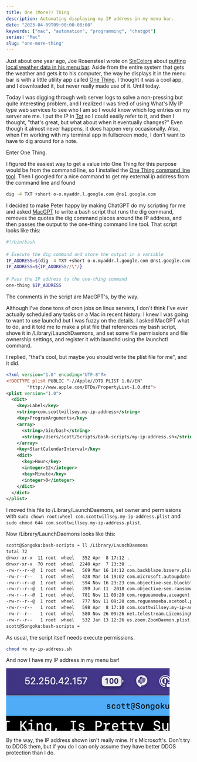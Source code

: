 ```yaml
---
title: One (More?) Thing
description: Automating displaying my IP address in my menu bar.
date: "2023-04-09T09:00:00-08:00"
keywords: ["mac", "automation", "programming", "chatgpt"]
series: "Mac"
slug: "one-more-thing"
---
```


Just about one year ago, Joe Rosensteel wrote on [SixColors](https://sixcolors.com) about [putting local weather data in his menu bar](https://sixcolors.com/member/2022/08/putting-my-microclimate-in-my-menu-bar/). Aside from the entire system that gets the weather and gets it to his computer, the way he displays it in the menu bar is with a little utility app called [One Thing](https://sindresorhus.com/one-thing). I thought it was a cool app, and I downloaded it, but never really made use of it. Until today.

Today I was digging through web server logs to solve a non-pressing but quite interesting problem, and I realized I was tired of using What's My IP type web services to see who I am so I would know which log entries on my server are me. I put the IP in [Tot](https://tot.rocks) so I could easily refer to it, and then I thought, "that's great, but what about when it eventually changes?" Even though it almost never happens, it does happen very occasionally. Also, when I'm working with my terminal app in fullscreen mode, I don't want to have to dig around for a note.

Enter One Thing.

I figured the easiest way to get a value into One Thing for this purpose would be from the command line, so I installed the [One Thing command line tool](https://github.com/sindresorhus/one-thing). Then I googled for a nice command to get my external ip address from the command line and found

```sh frame="code"
dig -4 TXT +short o-o.myaddr.l.google.com @ns1.google.com
```

I decided to make Peter happy by making ChatGPT do my scripting for me and asked [MacGPT](https://www.macgpt.com) to write a bash script that runs the dig command, removes the quotes the dig command places around the IP address, and then passes the output to the one-thing command line tool. That script looks like this:

```sh frame="code"
#!/bin/bash

# Execute the dig command and store the output in a variable
IP_ADDRESS=$(dig -4 TXT +short o-o.myaddr.l.google.com @ns1.google.com)
IP_ADDRESS=${IP_ADDRESS//\"/}

# Pass the IP address to the one-thing command
one-thing $IP_ADDRESS
```

The comments in the script are MacGPT's, by the way.

Although I've done tons of cron jobs on linux servers, I don't think I've ever actually scheduled any tasks on a Mac in recent history. I knew I was going to want to use launchd but I was fuzzy on the details. I asked MacGPT what to do, and it told me to make a plist file that references my bash script, shove it in /Library/LaunchDaemons, and set some file permissions and file ownership settings, and register it with launchd using the launchctl command.

I replied, "that's cool, but maybe you should write the plist file for me", and it did.

```xml
<?xml version="1.0" encoding="UTF-8"?>
<!DOCTYPE plist PUBLIC "-//Apple//DTD PLIST 1.0//EN"
        "http://www.apple.com/DTDs/PropertyList-1.0.dtd">
<plist version="1.0">
  <dict>
    <key>Label</key>
    <string>com.scottwillsey.my-ip-address</string>
    <key>ProgramArguments</key>
    <array>
      <string>/bin/bash</string>
      <string>/Users/scott/Scripts/bash-scripts/my-ip-address.sh</string>
    </array>
    <key>StartCalendarInterval</key>
    <dict>
      <key>Hour</key>
      <integer>12</integer>
      <key>Minute</key>
      <integer>0</integer>
    </dict>
  </dict>
</plist>
```

I moved this file to /Library/LaunchDaemons, set owner and permissions with `sudo chown root:wheel com.scottwillsey.my-ip-address.plist` and `sudo chmod 644 com.scottwillsey.my-ip-address.plist`.

Now /Library/LaunchDaemons looks like this:

```sh frame="code"
scott@Songoku:bash-scripts ➜ ll /Library/LaunchDaemons
total 72
drwxr-xr-x  11 root  wheel   352 Apr  8 17:12 .
drwxr-xr-x  70 root  wheel  2240 Apr  7 13:30 ..
-rw-r--r--@  1 root  wheel   569 Mar 16 14:12 com.backblaze.bzserv.plist
-rw-r--r--   1 root  wheel   428 Mar 14 19:02 com.microsoft.autoupdate.helper.plist
-rw-r--r--@  1 root  wheel   594 Nov 16 23:23 com.objective-see.blockblock.plist
-rw-r--r--@  1 root  wheel   399 Jun 11  2018 com.objective-see.ransomwhere.plist
-rw-r--r--@  1 root  wheel   781 Nov 11 09:20 com.rogueamoeba.aceagent.plist
-rw-r--r--@  1 root  wheel   777 Nov 11 09:20 com.rogueamoeba.acetool.plist
-rw-r--r--   1 root  wheel   598 Apr  8 17:10 com.scottwillsey.my-ip-address.plist
-rw-r--r--   1 root  wheel   580 Nov 26 09:26 net.telestream.LicensingHelper.plist
-rw-r--r--   1 root  wheel   532 Jan 13 12:26 us.zoom.ZoomDaemon.plist
scott@Songoku:bash-scripts ➜
```

As usual, the script itself needs execute permissions.

```sh frame="code"
chmod +x my-ip-address.sh
```

And now I have my IP address in my menu bar!

[![The IP address in my menu bar](../../assets/images/posts/OneThingIpAddress-7FBCDC10-F21F-4D8E-AE94-F5276E88F53E.png)](/images/posts/OneThingIpAddress-7FBCDC10-F21F-4D8E-AE94-F5276E88F53E.jpg)

By the way, the IP address shown isn't really mine. It's Microsoft's. Don't try to DDOS them, but if you do I can only assume they have better DDOS protection than I do.
